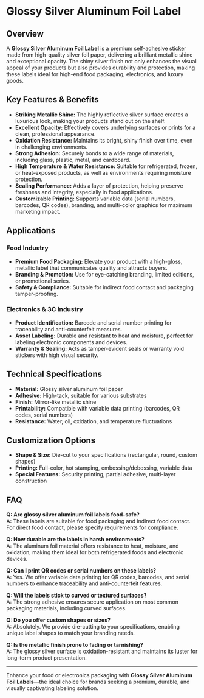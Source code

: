# Glossy Silver Aluminum Foil Label

## Overview

A **Glossy Silver Aluminum Foil Label** is a premium self-adhesive sticker made from high-quality silver foil paper, delivering a brilliant metallic shine and exceptional opacity. The shiny silver finish not only enhances the visual appeal of your products but also provides durability and protection, making these labels ideal for high-end food packaging, electronics, and luxury goods.

## Key Features & Benefits

- **Striking Metallic Shine:** The highly reflective silver surface creates a luxurious look, making your products stand out on the shelf.
- **Excellent Opacity:** Effectively covers underlying surfaces or prints for a clean, professional appearance.
- **Oxidation Resistance:** Maintains its bright, shiny finish over time, even in challenging environments.
- **Strong Adhesion:** Securely bonds to a wide range of materials, including glass, plastic, metal, and cardboard.
- **High Temperature & Water Resistance:** Suitable for refrigerated, frozen, or heat-exposed products, as well as environments requiring moisture protection.
- **Sealing Performance:** Adds a layer of protection, helping preserve freshness and integrity, especially in food applications.
- **Customizable Printing:** Supports variable data (serial numbers, barcodes, QR codes), branding, and multi-color graphics for maximum marketing impact.

## Applications

### Food Industry

- **Premium Food Packaging:** Elevate your product with a high-gloss, metallic label that communicates quality and attracts buyers.
- **Branding & Promotion:** Use for eye-catching branding, limited editions, or promotional series.
- **Safety & Compliance:** Suitable for indirect food contact and packaging tamper-proofing.

### Electronics & 3C Industry

- **Product Identification:** Barcode and serial number printing for traceability and anti-counterfeit measures.
- **Asset Labeling:** Durable and resistant to heat and moisture, perfect for labeling electronic components and devices.
- **Warranty & Sealing:** Acts as tamper-evident seals or warranty void stickers with high visual security.

## Technical Specifications

- **Material:** Glossy silver aluminum foil paper
- **Adhesive:** High-tack, suitable for various substrates
- **Finish:** Mirror-like metallic shine
- **Printability:** Compatible with variable data printing (barcodes, QR codes, serial numbers)
- **Resistance:** Water, oil, oxidation, and temperature fluctuations

## Customization Options

- **Shape & Size:** Die-cut to your specifications (rectangular, round, custom shapes)
- **Printing:** Full-color, hot stamping, embossing/debossing, variable data
- **Special Features:** Security printing, partial adhesive, multi-layer construction

## FAQ

**Q: Are glossy silver aluminum foil labels food-safe?**  
A: These labels are suitable for food packaging and indirect food contact. For direct food contact, please specify requirements for compliance.

**Q: How durable are the labels in harsh environments?**  
A: The aluminum foil material offers resistance to heat, moisture, and oxidation, making them ideal for both refrigerated foods and electronic devices.

**Q: Can I print QR codes or serial numbers on these labels?**  
A: Yes. We offer variable data printing for QR codes, barcodes, and serial numbers to enhance traceability and anti-counterfeit features.

**Q: Will the labels stick to curved or textured surfaces?**  
A: The strong adhesive ensures secure application on most common packaging materials, including curved surfaces.

**Q: Do you offer custom shapes or sizes?**  
A: Absolutely. We provide die-cutting to your specifications, enabling unique label shapes to match your branding needs.

**Q: Is the metallic finish prone to fading or tarnishing?**  
A: The glossy silver surface is oxidation-resistant and maintains its luster for long-term product presentation.

---

Enhance your food or electronics packaging with **Glossy Silver Aluminum Foil Labels**—the ideal choice for brands seeking a premium, durable, and visually captivating labeling solution.